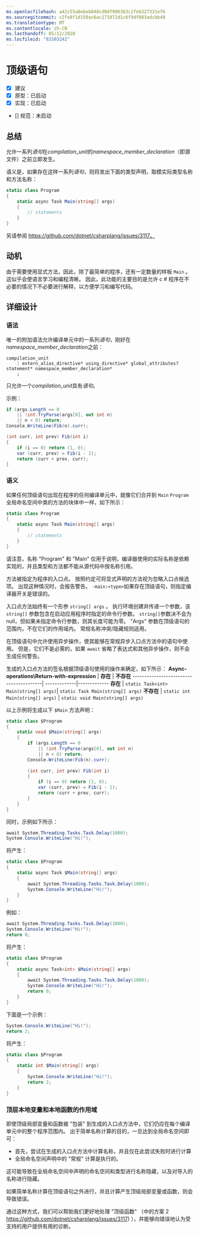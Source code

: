 ```yaml
---
ms.openlocfilehash: a42c55a8ebeb848cd0df906363c2feb327331ef6
ms.sourcegitcommit: c2fe8f1d150ac6ac171072d1c6f9df883adcbb40
ms.translationtype: MT
ms.contentlocale: zh-CN
ms.lasthandoff: 05/12/2020
ms.locfileid: "83203242"
---
```

# <a name="top-level-statements"></a>顶级语句

* [x] 建议
* [x] 原型：已启动
* [x] 实现：已启动
* [] 规范：未启动

## <a name="summary"></a>总结
[summary]: #summary

允许一系列*语句*在*compilation_unit*的*namespace_member_declaration*（即源文件）之前立即发生。

语义是，如果存在这样一系列*语句*，则将发出下面的类型声明，取模实际类型名称和方法名称：

``` c#
static class Program
{
    static async Task Main(string[] args)
    {
        // statements
    }
}
```

另请参阅 https://github.com/dotnet/csharplang/issues/3117。

## <a name="motivation"></a>动机
[motivation]: #motivation

由于需要使用显式方法，因此，除了最简单的程序，还有一定数量的样板 `Main` 。 这似乎会使语言学习和编程清晰。 因此，此功能的主要目的是允许 c # 程序在不必要的情况下不必要进行解释，以方便学习和编写代码。

## <a name="detailed-design"></a>详细设计
[design]: #detailed-design

### <a name="syntax"></a>语法

唯一的附加语法允许编译单元中的一系列*语句*，刚好在*namespace_member_declaration*之前：

``` antlr
compilation_unit
    : extern_alias_directive* using_directive* global_attributes? statement* namespace_member_declaration*
    ;
```

只允许一个*compilation_unit*具有*语句*。 

示例：

``` c#
if (args.Length == 0
    || !int.TryParse(args[0], out int n)
    || n < 0) return;
Console.WriteLine(Fib(n).curr);

(int curr, int prev) Fib(int i)
{
    if (i == 0) return (1, 0);
    var (curr, prev) = Fib(i - 1);
    return (curr + prev, curr);
}
```

### <a name="semantics"></a>语义

如果任何顶级语句出现在程序的任何编译单元中，就像它们合并到 `Main` `Program` 全局命名空间中类的方法的块体中一样，如下所示：

``` c#
static class Program
{
    static async Task Main(string[] args)
    {
        // statements
    }
}
```

请注意，名称 "Program" 和 "Main" 仅用于说明，编译器使用的实际名称是依赖实现的，并且类型和方法都不能从源代码中按名称引用。

方法被指定为程序的入口点。 按照约定可将显式声明的方法视为忽略入口点候选项。 出现这种情况时，会报告警告。 `-main:<type>`如果存在顶级语句，则指定编译器开关是错误的。

入口点方法始终有一个形参 ```string[] args``` 。 执行环境创建并传递一个参数，该 ```string[]``` 参数包含在启动应用程序时指定的命令行参数。 ```string[]```参数决不会为 null，但如果未指定命令行参数，则其长度可能为零。 "Args" 参数在顶级语句的范围内，不在它们的作用域内。 常规名称冲突/隐藏规则适用。

在顶级语句中允许使用异步操作，使其能够在常规异步入口点方法中的语句中使用。 但是，它们不是必需的，如果 `await` 省略了表达式和其他异步操作，则不会生成任何警告。

生成的入口点方法的签名根据顶级语句使用的操作来确定，如下所示：
**Async-operations\Return-with-expression** | **存在** | **不存在**
----------------------------------------| -------------|-------------
**存在** | ```static Task<int> Main(string[] args)```| ```static Task Main(string[] args)```
**不存在**  | ```static int Main(string[] args)``` | ```static void Main(string[] args)```

以上示例将生成以下 `$Main` 方法声明：

``` c#
static class $Program
{
    static void $Main(string[] args)
    {
        if (args.Length == 0
            || !int.TryParse(args[0], out int n)
            || n < 0) return;
        Console.WriteLine(Fib(n).curr);
        
        (int curr, int prev) Fib(int i)
        {
            if (i == 0) return (1, 0);
            var (curr, prev) = Fib(i - 1);
            return (curr + prev, curr);
        }
    }
}
```

同时，示例如下所示：
``` c#
await System.Threading.Tasks.Task.Delay(1000);
System.Console.WriteLine("Hi!");
```

将产生：
``` c#
static class $Program
{
    static async Task $Main(string[] args)
    {
        await System.Threading.Tasks.Task.Delay(1000);
        System.Console.WriteLine("Hi!");
    }
}
```

例如：
``` c#
await System.Threading.Tasks.Task.Delay(1000);
System.Console.WriteLine("Hi!");
return 0;
```

将产生：
``` c#
static class $Program
{
    static async Task<int> $Main(string[] args)
    {
        await System.Threading.Tasks.Task.Delay(1000);
        System.Console.WriteLine("Hi!");
        return 0;
    }
}
```

下面是一个示例：
``` c#
System.Console.WriteLine("Hi!");
return 2;
```

将产生：
``` c#
static class $Program
{
    static int $Main(string[] args)
    {
        System.Console.WriteLine("Hi!");
        return 2;
    }
}
```

### <a name="scope-of-top-level-local-variables-and-local-functions"></a>顶层本地变量和本地函数的作用域

即使顶级局部变量和函数被 "包装" 到生成的入口点方法中，它们仍应在每个编译单元中的整个程序范围内。
出于简单名称计算的目的，一旦达到全局命名空间即可：
- 首先，尝试在生成的入口点方法中计算名称，并且仅在此尝试失败时进行计算 
- 全局命名空间声明中的 "常规" 计算是执行的。 

这可能导致在全局命名空间中声明的命名空间和类型进行名称隐藏，以及对导入的名称进行隐藏。

如果简单名称计算在顶级语句之外进行，并且计算产生顶级局部变量或函数，则会导致错误。

通过这种方式，我们可以帮助我们更好地处理 "顶级函数" （中的方案 2 https://github.com/dotnet/csharplang/issues/3117) ），并能够向错误地认为受支持的用户提供有用的诊断。


